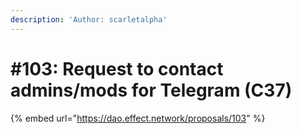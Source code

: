 ```yaml
---
description: 'Author: scarletalpha'
---
```


# #103: Request to contact admins/mods for Telegram (C37)

{% embed url="https://dao.effect.network/proposals/103" %}

